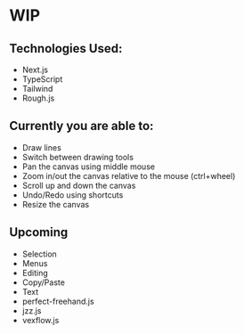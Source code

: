 # WIP 

## Technologies Used:
* Next.js
* TypeScript
* Tailwind
* Rough.js

## Currently you are able to:
* Draw lines
* Switch between drawing tools
* Pan the canvas using middle mouse
* Zoom in/out the canvas relative to the mouse (ctrl+wheel)
* Scroll up and down the canvas
* Undo/Redo using shortcuts
* Resize the canvas

## Upcoming
* Selection
* Menus
* Editing
* Copy/Paste
* Text
* perfect-freehand.js
* jzz.js
* vexflow.js
